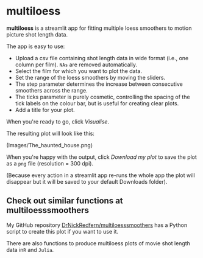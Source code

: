 # multiloess
**multiloess** is a streamlit app for fitting multiple loess smoothers to motion picture shot length data.

The app is easy to use:

* Upload a csv file containing shot length data in wide format (i.e., one column per film). `NAs` are removed automatically.
* Select the film for which you want to plot the data.
* Set the range of the loess smoothers by moving the sliders.
* The step parameter determines the increase between consecutive smoothers across the range.
* The ticks parameter is purely cosmetic, controlling the spacing of the tick labels on the colour bar, but is useful for creating clear plots.
* Add a title for your plot.

When you're ready to go, click *Visualise*.

The resulting plot will look like this:

(Images/The_haunted_house.png)

When you're happy with the output, click *Download my plot* to save the plot as a `png` file (resolution = 300 dpi).

(Because every action in a streamlit app re-runs the whole app the plot will disappear but it will be saved to your default Downloads folder).

## Check out similar functions at multiloesssmoothers
My GitHub repository [DrNickRedfern/multiloesssmoothers]() has a Python script to create this plot if you want to use it.

There are also functions to produce multiloess plots of movie shot length data in`R` and `Julia`.
